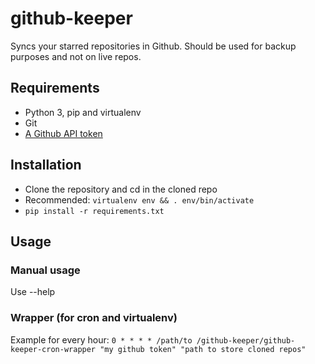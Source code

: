 # github-keeper

Syncs your starred repositories in Github. Should be used for backup purposes and not on live repos.

## Requirements
* Python 3, pip and virtualenv
* Git
* [A Github API token](https://help.github.com/articles/creating-an-access-token-for-command-line-use/)

## Installation
* Clone the repository and cd in the cloned repo
* Recommended: `virtualenv env && . env/bin/activate`
* `pip install -r requirements.txt`

## Usage

### Manual usage
Use --help

### Wrapper (for cron and virtualenv)

Example for every hour:
`0 * * * * /path/to /github-keeper/github-keeper-cron-wrapper "my github token" "path to store cloned repos"`
